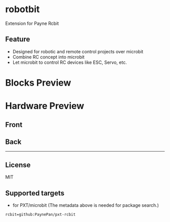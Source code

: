 # robotbit

Extension for Payne Rcbit

## Feature

- Designed for robotic and remote control projects over microbit
- Combine RC concept into microbit
- Let microbit to control RC devices like ESC, Servo, etc.


# Blocks Preview

# Hardware Preview
## Front

## Back


----------



## License

MIT

## Supported targets

* for PXT/microbit
(The metadata above is needed for package search.)

```package
rcbit=github:PaynePan/pxt-rcbit
```